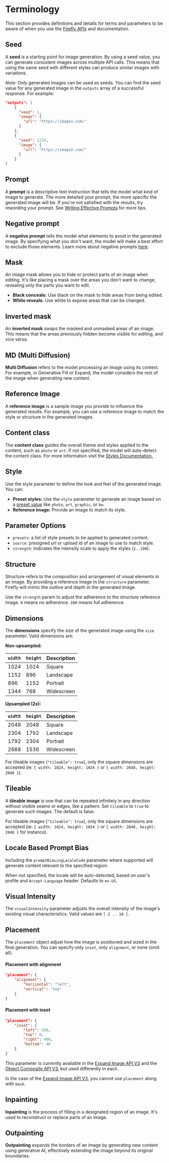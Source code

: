# Terminology

This section provides definitions and details for terms and parameters to be aware of when you use the [Firefly APIs](../api/image_generation/V3/) and documentation.

## Seed

A **seed** is a starting point for image generation. By using a seed value, you can generate consistent images across multiple API calls. This means that using the same seed with different styles can produce similar images with variations.

*Note:* Only generated images can be used as seeds. You can find the seed value for any generated image in the `outputs` array of a successful response. For example:

```json
"outputs": [
    {
      "seed": 1,
      "image": {
        "url": "https://image1.com/"
      }
    },
    {
      "seed": 1234,
      "image": {
        "url": "https://image2.com/"
      }
    }
]
```

## Prompt

A **prompt** is a descriptive text instruction that tells the model what kind of image to generate. The more detailed your prompt, the more specific the generated image will be. If you're not satisfied with the results, try rewording your prompt. See [Writing Effective Prompts](https://helpx.adobe.com/firefly/using/tips-and-tricks.html) for more tips.

## Negative prompt

A **negative prompt** tells the model what elements to avoid in the generated image. By specifying what you don't want, the model will make a best effort to exclude those elements. Learn more about negative prompts [here](https://www.adobe.com/products/firefly/discover/ai-art-negative-prompts.html#:~:text=Negative%20prompts%20are%20text%20prompts,elements%20in%20its%20generated%20images).

## Mask

An image mask allows you to hide or protect parts of an image when editing. It's like placing a mask over the areas you don't want to change, revealing only the parts you want to edit.

* **Black conceals:** Use black on the mask to hide areas from being edited.
* **White reveals:** Use white to expose areas that can be changed.

## Inverted mask

An **inverted mask** swaps the masked and unmasked areas of an image. This means that the areas previously hidden become visible for editing, and vice versa.

## MD (Multi Diffusion)

**Multi Diffusion** refers to the model processing an image using its context. For example, in Generative Fill or Expand, the model considers the rest of the image when generating new content.

## Reference Image

A **reference image** is a sample image you provide to influence the generated results. For example, you can use a reference image to match the style or structure in the generated images.

## Content class

The **content class** guides the overall theme and styles applied to the content, such as `photo` or `art`. If not specified, the model will auto-detect the content class. For more information visit the [Styles Documentation.](./styles/index.md)

## Style

Use the style parameter to define the look and feel of the generated image. You can:

* **Preset styles:** Use the `style` parameter to generate an image based on a [preset value](https://developer.adobe.com/firefly-services/docs/firefly-api/guides/concepts/styles/) like `photo`, `art`, `graphic`, or `bw`. 
* **Reference image:** Provide an image to match its style.

## Parameter Options

- `presets`: a list of style presets to be applied to generated content.
- `source`: presigned url or upload id of an image to use to match style.
- `strength`: indicates the intensity scale to apply the styles (`1..100`).

## Structure

Structure refers to the composition and arrangement of visual elements in an image. By providing a reference image in the `structure` parameter, Firefly will mimic the outline and depth in the generated image.

<InlineAlert variant="help" slots="text" />

Use the `strength` param to adjust the adherence to the structure reference image. `0` means no adherence. `100` means full adherence.


## Dimensions

The **dimensions** specify the size of the generated image using the `size` parameter. Valid dimensions are:

**Non-upsampled:**

| `width` | `height` | Description |
|---------|----------|-------------|
| 1024    | 1024     | Square      |
| 1152    | 896      | Landscape   |
| 896     | 1152     | Portrait    |
| 1344    | 768      | Widescreen  |

**Upsampled (2x):**

| `width` | `height` | Description |
|---------|----------|-------------|
| 2048    | 2048     | Square      |
| 2304    | 1792     | Landscape   |
| 1792    | 2304     | Portrait    |
| 2688    | 1536     | Widescreen  |

<InlineAlert variant="help" slots="text" />

For tileable images (`"tileable": true`), only the square dimensions are accepted (ie: `{ width: 1024, height: 1024 }` or `{ width: 2048, height: 2048 }`).

## Tileable

A **tileable image** is one that can be repeated infinitely in any direction without visible seams or edges, like a pattern. Set `tileable` to `true` to generate such images. The default is false.

<InlineAlert variant="help" slots="text" />

For tileable images (`"tileable": true`), only the square dimensions are accepted (ie: `{ width: 1024, height: 1024 }` or `{ width: 2048, height: 2048 }` for instance).

## Locale Based Prompt Bias

Including the `promptBiasingLocaleCode` parameter where supported will generate content relevant to the specified region.

<InlineAlert variant="help" slots="text" />

When not specified, the locale will be auto-detected, based on user's profile and `Accept-Language` header. Defaults to `en-US`.

## Visual Intensity

The `visualIntensity` parameter adjusts the overall intensity of the image's existing visual characteristics. Valid values are `[ 2 .. 10 ]`.

## Placement

The `placement` object adjust how the image is positioned and sized in the final generation. You can specify only `inset`, only `alignment`, or none (omit all).

<CodeBlock slots="heading, code" repeat="2" languages="JSON, JSON" />

#### Placement with alignment

```json
"placement": {
    "alignment": {
        "horizontal": "left",
        "vertical": "top"
    }
}
```

#### Placement with inset

```json
"placement": {
    "inset": {
        "left": 500,
        "top": 0,
        "right": 400,
        "bottom": 40
    }
}
````

<InlineAlert variant="help" slots="text1, text2" />

This parameter is currently available in the [Expand Image API V3](../api/generative_expand/V3/) and the [Object Composite API V3](../api/generate-object-composite/), but used differently in each.

In the case of the [Expand Image API V3](../api/generative_expand/V3/), you cannot use `placement` along with `mask`.

<!-- TODO: A visual representation of how these settings are used with different image sizes and placement settings is shown below, but please check out this wiki for more details about how these properties are interpreted when used with the Expand Image and the Object Composite APIs specifically. -->

## Inpainting

**Inpainting** is the process of filling in a designated region of an image. It's used to reconstruct or replace parts of an image.

## Outpainting

**Outpainting** expands the borders of an image by generating new content using generative AI, effectively extending the image beyond its original boundaries.